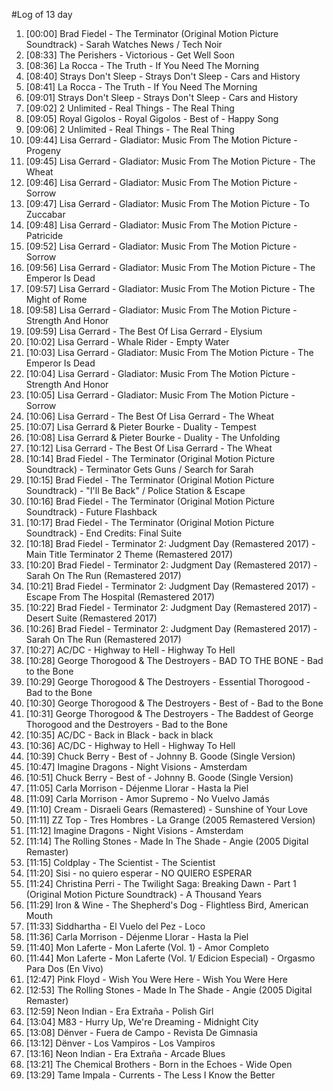 #Log of 13 day

1. [00:00] Brad Fiedel - The Terminator (Original Motion Picture Soundtrack) - Sarah Watches News / Tech Noir
1. [08:33] The Perishers - Victorious - Get Well Soon
1. [08:36] La Rocca - The Truth - If You Need The Morning
1. [08:40] Strays Don't Sleep - Strays Don't Sleep - Cars and History
1. [08:41] La Rocca - The Truth - If You Need The Morning
1. [09:01] Strays Don't Sleep - Strays Don't Sleep - Cars and History
1. [09:02] 2 Unlimited - Real Things - The Real Thing
1. [09:05] Royal Gigolos - Royal Gigolos - Best of - Happy Song
1. [09:06] 2 Unlimited - Real Things - The Real Thing
1. [09:44] Lisa Gerrard - Gladiator: Music From The Motion Picture - Progeny
1. [09:45] Lisa Gerrard - Gladiator: Music From The Motion Picture - The Wheat
1. [09:46] Lisa Gerrard - Gladiator: Music From The Motion Picture - Sorrow
1. [09:47] Lisa Gerrard - Gladiator: Music From The Motion Picture - To Zuccabar
1. [09:48] Lisa Gerrard - Gladiator: Music From The Motion Picture - Patricide
1. [09:52] Lisa Gerrard - Gladiator: Music From The Motion Picture - Sorrow
1. [09:56] Lisa Gerrard - Gladiator: Music From The Motion Picture - The Emperor Is Dead
1. [09:57] Lisa Gerrard - Gladiator: Music From The Motion Picture - The Might of Rome
1. [09:58] Lisa Gerrard - Gladiator: Music From The Motion Picture - Strength And Honor
1. [09:59] Lisa Gerrard - The Best Of Lisa Gerrard - Elysium
1. [10:02] Lisa Gerrard - Whale Rider - Empty Water
1. [10:03] Lisa Gerrard - Gladiator: Music From The Motion Picture - The Emperor Is Dead
1. [10:04] Lisa Gerrard - Gladiator: Music From The Motion Picture - Strength And Honor
1. [10:05] Lisa Gerrard - Gladiator: Music From The Motion Picture - Sorrow
1. [10:06] Lisa Gerrard - The Best Of Lisa Gerrard - The Wheat
1. [10:07] Lisa Gerrard & Pieter Bourke - Duality - Tempest
1. [10:08] Lisa Gerrard & Pieter Bourke - Duality - The Unfolding
1. [10:12] Lisa Gerrard - The Best Of Lisa Gerrard - The Wheat
1. [10:14] Brad Fiedel - The Terminator (Original Motion Picture Soundtrack) - Terminator Gets Guns / Search for Sarah
1. [10:15] Brad Fiedel - The Terminator (Original Motion Picture Soundtrack) - "I'll Be Back" / Police Station & Escape
1. [10:16] Brad Fiedel - The Terminator (Original Motion Picture Soundtrack) - Future Flashback
1. [10:17] Brad Fiedel - The Terminator (Original Motion Picture Soundtrack) - End Credits: Final Suite
1. [10:18] Brad Fiedel - Terminator 2: Judgment Day (Remastered 2017) - Main Title Terminator 2 Theme (Remastered 2017)
1. [10:20] Brad Fiedel - Terminator 2: Judgment Day (Remastered 2017) - Sarah On The Run (Remastered 2017)
1. [10:21] Brad Fiedel - Terminator 2: Judgment Day (Remastered 2017) - Escape From The Hospital (Remastered 2017)
1. [10:22] Brad Fiedel - Terminator 2: Judgment Day (Remastered 2017) - Desert Suite (Remastered 2017)
1. [10:26] Brad Fiedel - Terminator 2: Judgment Day (Remastered 2017) - Sarah On The Run (Remastered 2017)
1. [10:27] AC/DC - Highway to Hell - Highway To Hell
1. [10:28] George Thorogood & The Destroyers - BAD TO THE BONE - Bad to the Bone
1. [10:29] George Thorogood & The Destroyers - Essential Thorogood - Bad to the Bone
1. [10:30] George Thorogood & The Destroyers - Best of - Bad to the Bone
1. [10:31] George Thorogood & The Destroyers - The Baddest of George Thorogood and the Destroyers - Bad to the Bone
1. [10:35] AC/DC - Back in Black - back in black
1. [10:36] AC/DC - Highway to Hell - Highway To Hell
1. [10:39] Chuck Berry - Best of - Johnny B. Goode (Single Version)
1. [10:47] Imagine Dragons - Night Visions - Amsterdam
1. [10:51] Chuck Berry - Best of - Johnny B. Goode (Single Version)
1. [11:05] Carla Morrison - Déjenme Llorar - Hasta la Piel
1. [11:09] Carla Morrison - Amor Supremo - No Vuelvo Jamás
1. [11:10] Cream - Disraeli Gears (Remastered) - Sunshine of Your Love
1. [11:11] ZZ Top - Tres Hombres - La Grange (2005 Remastered Version)
1. [11:12] Imagine Dragons - Night Visions - Amsterdam
1. [11:14] The Rolling Stones - Made In The Shade - Angie (2005 Digital Remaster)
1. [11:15] Coldplay - The Scientist - The Scientist
1. [11:20] Sisi - no quiero esperar - NO QUIERO ESPERAR
1. [11:24] Christina Perri - The Twilight Saga: Breaking Dawn - Part 1 (Original Motion Picture Soundtrack) - A Thousand Years
1. [11:29] Iron & Wine - The Shepherd's Dog - Flightless Bird, American Mouth
1. [11:33] Siddhartha - El Vuelo del Pez - Loco
1. [11:36] Carla Morrison - Déjenme Llorar - Hasta la Piel
1. [11:40] Mon Laferte - Mon Laferte (Vol. 1) - Amor Completo
1. [11:44] Mon Laferte - Mon Laferte (Vol. 1/ Edicion Especial) - Orgasmo Para Dos (En Vivo)
1. [12:47] Pink Floyd - Wish You Were Here - Wish You Were Here
1. [12:53] The Rolling Stones - Made In The Shade - Angie (2005 Digital Remaster)
1. [12:59] Neon Indian - Era Extraña - Polish Girl
1. [13:04] M83 - Hurry Up, We're Dreaming - Midnight City
1. [13:08] Dënver - Fuera de Campo - Revista De Gimnasia
1. [13:12] Dënver - Los Vampiros - Los Vampiros
1. [13:16] Neon Indian - Era Extraña - Arcade Blues
1. [13:21] The Chemical Brothers - Born in the Echoes - Wide Open
1. [13:29] Tame Impala - Currents - The Less I Know the Better
